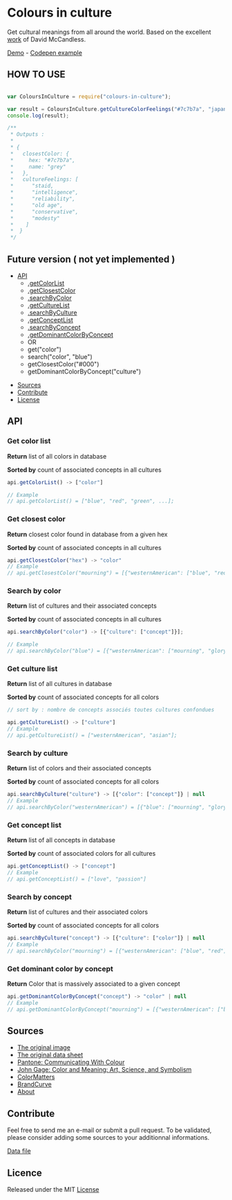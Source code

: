 
# Colours in culture

Get cultural meanings from all around the world.
Based on the excellent [work](http://www.informationisbeautiful.net/visualizations/colours-in-cultures/) of David McCandless. 

[Demo](https://coloursinculture.io) - [Codepen example](http://codepen.io/tfrere/pen/VpMWwv)


## HOW TO USE

```javascript

var ColoursInCulture = require("colours-in-culture");

var result = ColoursInCulture.getCultureColorFeelings("#7c7b7a", "japanese");
console.log(result);

/**
 * Outputs :
 *
 * {
 *   closestColor: {
 *     hex: "#7c7b7a",
 *     name: "grey"
 *   },
 *   cultureFeelings: [
 *      "staid,
 *      "intelligence",
 *      "reliability",
 *      "old age",
 *      "conservative",
 *      "modesty"
 *    ]
 *  }
 */


```




## Future version ( not yet implemented )

* [API](#API)
	* [.getColorList](#get-color-list)
	* [.getClosestColor](#get-closest-color)
	* [.searchByColor](#search-by-color)
	* [.getCultureList](#get-culture-list)
	* [.searchByCulture](#search-by-culture)
	* [.getConceptList](#get-concept-list)
	* [.searchByConcept](#search-by-concept)
	* [.getDominantColorByConcept](#get-dominant-color-by-concept)
	* OR	
	* get("color")
	* search("color", "blue")
	* getClosestColor("#000")
	* getDominantColorByConcept("culture")
- [Sources](#sources)
- [Contribute](#contribute)
- [License](#license)

## API

### Get color list
**Return** list of all colors in database

**Sorted by** count of associated concepts in all cultures
```javascript
api.getColorList() -> ["color"]

// Example
// api.getColorList() = ["blue", "red", "green", ...];
```

### Get closest color

**Return** closest color found in database from a given hex

**Sorted by** count of associated concepts in all cultures
```javascript
api.getClosestColor("hex") -> "color"
// Example
// api.getClosestColor("mourning") = [{"westernAmerican": ["blue", "red"]}];
```

### Search by color

**Return** list of cultures and their associated concepts

**Sorted by** count of associated concepts in all cultures
```javascript
api.searchByColor("color") -> [{"culture": ["concept"]}];

// Example
// api.searchByColor("blue") = [{"westernAmerican": ["mourning", "glory"]}];
```
  
### Get culture list

**Return** list of all cultures in database

**Sorted by** count of associated concepts for all colors
```javascript
// sort by : nombre de concepts associés toutes cultures confondues

api.getCultureList() -> ["culture"]
// Example
// api.getCultureList() = ["westernAmerican", "asian"];
```

### Search by culture

**Return** list of colors and their associated concepts

**Sorted by** count of associated concepts for all colors
```javascript
api.searchByCulture("culture") -> [{"color": ["concept"]} | null
// Example
// api.searchByColor("westernAmerican") = [{"blue": ["mourning", "glory"]}];
```


### Get concept list

**Return** list of all concepts in database

**Sorted by** count of associated colors for all cultures
```javascript
api.getConceptList() -> ["concept"]
// Example
// api.getConceptList() = ["love", "passion"]
```


### Search by concept

**Return** list of cultures and their associated colors

**Sorted by** count of associated concepts for all colors
```javascript
api.searchByCulture("concept") -> [{"culture": ["color"]} | null
// Example
// api.searchByColor("mourning") = [{"westernAmerican": ["blue", "red"]}];
```

### Get dominant color by concept

**Return** Color that is massively associated to a given concept
```javascript
api.getDominantColorByConcept("concept") -> "color" | null
// Example
// api.getDominantColorByConcept("mourning") = [{"westernAmerican": ["blue", "red"]}];
```


## Sources

- [The original image](http://www.informationisbeautiful.net/visualizations/colours-in-cultures/)
- [The original data sheet](https://docs.google.com/spreadsheets/d/1kdEOmMxo-Shy2gGlUpPe_Low3s27ZXIw15hybMmtMDU/edit#gid=0) 
- [Pantone: Communicating With Colour](http://www.amazon.com/exec/obidos/ASIN/0966638328/titb-20/)
- [John Gage: Color and Meaning: Art, Science, and Symbolism](http://www.amazon.com/exec/obidos/ASIN/0520226119/titb-20/)
- [ColorMatters](http://www.colormatters.com/search.html)
- [BrandCurve](http://www.brandcurve.com/color-meanings-around-the-world/)
- [About](http://webdesign.about.com/od/color/a/bl_colorculture.htm)


## Contribute

Feel free to send me an e-mail or submit a pull request. 
To be validated, please consider adding some sources to your additionnal informations.

[Data file](https://github.com/tfrere/colours-in-culture/blob/master/data.json)

## Licence

Released under the MIT [License](https://github.com/tfrere/colours-in-culture/blob/master/LICENSE)
